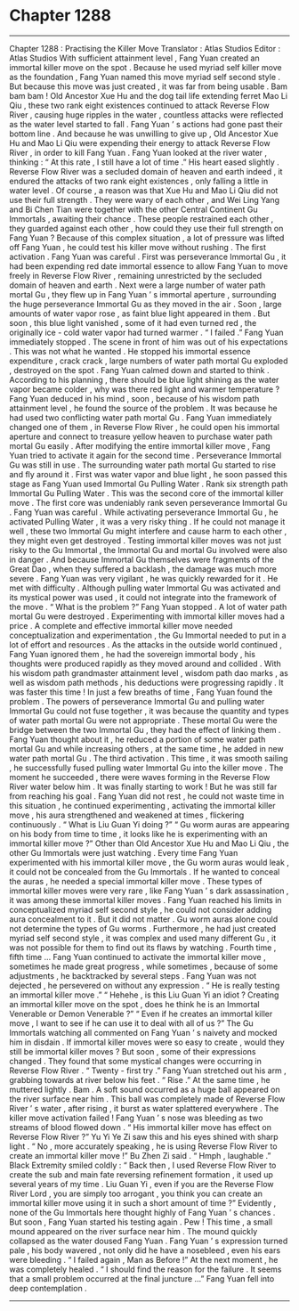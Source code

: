
# Chapter 1288


---

Chapter 1288 : Practising the Killer Move
Translator :
Atlas Studios
Editor :
Atlas Studios
With sufficient attainment level , Fang Yuan created an immortal killer move on the spot .
Because he used myriad self killer move as the foundation , Fang Yuan named this move myriad self second style .
But because this move was just created , it was far from being usable .
Bam bam bam !
Old Ancestor Xue Hu and the dog tail life extending ferret Mao Li Qiu , these two rank eight existences continued to attack Reverse Flow River , causing huge ripples in the water , countless attacks were reflected as the water level started to fall .
Fang Yuan ’ s actions had gone past their bottom line . And because he was unwilling to give up , Old Ancestor Xue Hu and Mao Li Qiu were expending their energy to attack Reverse Flow River , in order to kill Fang Yuan .
Fang Yuan looked at the river water , thinking : “ At this rate , I still have a lot of time .”
His heart eased slightly .
Reverse Flow River was a secluded domain of heaven and earth indeed , it endured the attacks of two rank eight existences , only falling a little in water level .
Of course , a reason was that Xue Hu and Mao Li Qiu did not use their full strength .
They were wary of each other , and Wei Ling Yang and Bi Chen Tian were together with the other Central Continent Gu Immortals , awaiting their chance . These people restrained each other , they guarded against each other , how could they use their full strength on Fang Yuan ?
Because of this complex situation , a lot of pressure was lifted off Fang Yuan , he could test his killer move without rushing .
The first activation .
Fang Yuan was careful .
First was perseverance Immortal Gu , it had been expending red date immortal essence to allow Fang Yuan to move freely in Reverse Flow River , remaining unrestricted by the secluded domain of heaven and earth .
Next were a large number of water path mortal Gu , they flew up in Fang Yuan ’ s immortal aperture , surrounding the huge perseverance Immortal Gu as they moved in the air .
Soon , large amounts of water vapor rose , as faint blue light appeared in them .
But soon , this blue light vanished , some of it had even turned red , the originally ice - cold water vapor had turned warmer .
“ I failed .” Fang Yuan immediately stopped .
The scene in front of him was out of his expectations .
This was not what he wanted .
He stopped his immortal essence expenditure , crack crack , large numbers of water path mortal Gu exploded , destroyed on the spot .
Fang Yuan calmed down and started to think .
According to his planning , there should be blue light shining as the water vapor became colder , why was there red light and warmer temperature ?
Fang Yuan deduced in his mind , soon , because of his wisdom path attainment level , he found the source of the problem .
It was because he had used two conflicting water path mortal Gu .
Fang Yuan immediately changed one of them , in Reverse Flow River , he could open his immortal aperture and connect to treasure yellow heaven to purchase water path mortal Gu easily .
After modifying the entire immortal killer move , Fang Yuan tried to activate it again for the second time .
Perseverance Immortal Gu was still in use .
The surrounding water path mortal Gu started to rise and fly around it .
First was water vapor and blue light , he soon passed this stage as Fang Yuan used Immortal Gu Pulling Water .
Rank six strength path Immortal Gu Pulling Water .
This was the second core of the immortal killer move .
The first core was undeniably rank seven perseverance Immortal Gu .
Fang Yuan was careful .
While activating perseverance Immortal Gu , he activated Pulling Water , it was a very risky thing .
If he could not manage it well , these two Immortal Gu might interfere and cause harm to each other , they might even get destroyed .
Testing immortal killer moves was not just risky to the Gu Immortal , the Immortal Gu and mortal Gu involved were also in danger . And because Immortal Gu themselves were fragments of the Great Dao , when they suffered a backlash , the damage was much more severe .
Fang Yuan was very vigilant , he was quickly rewarded for it .
He met with difficulty .
Although pulling water Immortal Gu was activated and its mystical power was used , it could not integrate into the framework of the move .
“ What is the problem ?”
Fang Yuan stopped .
A lot of water path mortal Gu were destroyed .
Experimenting with immortal killer moves had a price .
A complete and effective immortal killer move needed conceptualization and experimentation , the Gu Immortal needed to put in a lot of effort and resources .
As the attacks in the outside world continued , Fang Yuan ignored them , he had the sovereign immortal body , his thoughts were produced rapidly as they moved around and collided .
With his wisdom path grandmaster attainment level , wisdom path dao marks , as well as wisdom path methods , his deductions were progressing rapidly .
It was faster this time !
In just a few breaths of time , Fang Yuan found the problem .
The powers of perseverance Immortal Gu and pulling water Immortal Gu could not fuse together , it was because the quantity and types of water path mortal Gu were not appropriate . These mortal Gu were the bridge between the two Immortal Gu , they had the effect of linking them .
Fang Yuan thought about it , he reduced a portion of some water path mortal Gu and while increasing others , at the same time , he added in new water path mortal Gu .
The third activation .
This time , it was smooth sailing , he successfully fused pulling water Immortal Gu into the killer move .
The moment he succeeded , there were waves forming in the Reverse Flow River water below him .
It was finally starting to work !
But he was still far from reaching his goal .
Fang Yuan did not rest , he could not waste time in this situation , he continued experimenting , activating the immortal killer move , his aura strengthened and weakened at times , flickering continuously .
“ What is Liu Guan Yi doing ?”
“ Gu worm auras are appearing on his body from time to time , it looks like he is experimenting with an immortal killer move ?”
Other than Old Ancestor Xue Hu and Mao Li Qiu , the other Gu Immortals were just watching .
Every time Fang Yuan experimented with his immortal killer move , the Gu worm auras would leak , it could not be concealed from the Gu Immortals .
If he wanted to conceal the auras , he needed a special immortal killer move .
These types of immortal killer moves were very rare , like Fang Yuan ’ s dark assassination , it was among these immortal killer moves .
Fang Yuan reached his limits in conceptualized myriad self second style , he could not consider adding aura concealment to it .
But it did not matter .
Gu worm auras alone could not determine the types of Gu worms .
Furthermore , he had just created myriad self second style , it was complex and used many different Gu , it was not possible for them to find out its flaws by watching .
Fourth time , fifth time …
Fang Yuan continued to activate the immortal killer move , sometimes he made great progress , while sometimes , because of some adjustments , he backtracked by several steps .
Fang Yuan was not dejected , he persevered on without any expression .
“ He is really testing an immortal killer move .”
“ Hehehe , is this Liu Guan Yi an idiot ? Creating an immortal killer move on the spot , does he think he is an Immortal Venerable or Demon Venerable ?”
“ Even if he creates an immortal killer move , I want to see if he can use it to deal with all of us ?”
The Gu Immortals watching all commented on Fang Yuan ’ s naivety and mocked him in disdain .
If immortal killer moves were so easy to create , would they still be immortal killer moves ?
But soon , some of their expressions changed .
They found that some mystical changes were occurring in Reverse Flow River .
“ Twenty - first try .”
Fang Yuan stretched out his arm , grabbing towards at river below his feet .
“ Rise .” At the same time , he muttered lightly .
Bam .
A soft sound occurred as a huge ball appeared on the river surface near him .
This ball was completely made of Reverse Flow River ’ s water , after rising , it burst as water splattered everywhere .
The killer move activation failed !
Fang Yuan ’ s nose was bleeding as two streams of blood flowed down .
“ His immortal killer move has effect on Reverse Flow River ?” Yu Yi Ye Zi saw this and his eyes shined with sharp light .
“ No , more accurately speaking , he is using Reverse Flow River to create an immortal killer move !” Bu Zhen Zi said .
“ Hmph , laughable .” Black Extremity smiled coldly : “ Back then , I used Reverse Flow River to create the sub and main fate reversing refinement formation , it used up several years of my time . Liu Guan Yi , even if you are the Reverse Flow River Lord , you are simply too arrogant , you think you can create an immortal killer move using it in such a short amount of time ?”
Evidently , none of the Gu Immortals here thought highly of Fang Yuan ’ s chances .
But soon , Fang Yuan started his testing again .
Pew !
This time , a small mound appeared on the river surface near him .
The mound quickly collapsed as the water doused Fang Yuan .
Fang Yuan ’ s expression turned pale , his body wavered , not only did he have a nosebleed , even his ears were bleeding .
“ I failed again , Man as Before !” At the next moment , he was completely healed .
“ I should find the reason for the failure . It seems that a small problem occurred at the final juncture …” Fang Yuan fell into deep contemplation .

---

